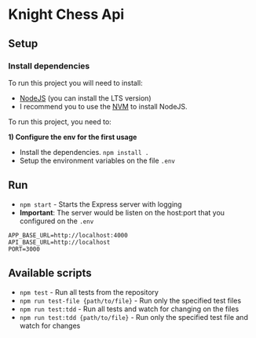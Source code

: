 # Knight Chess Api 

## Setup

### Install dependencies

To run this project you will need to install:

- [NodeJS](https://nodejs.org/en/) (you can install the LTS version)
- I recommend you to use the [NVM](https://github.com/creationix/nvm) to install NodeJS.


To run this project, you need to:

**1) Configure the env for the first usage**

- Install the dependencies. `npm install .`
- Setup the environment variables on the file `.env`


## Run

- `npm start` - Starts the Express server with logging
- **Important**: The server would be listen on the host:port that you configured on the `.env` 
```
APP_BASE_URL=http://localhost:4000
API_BASE_URL=http://localhost
PORT=3000
```


## Available scripts 

- `npm test` - Run all tests from the repository 
- `npm run test-file {path/to/file}` - Run only the specified test files 
- `npm run test:tdd` - Run all tests and watch for changing on the files 
- `npm run test:tdd {path/to/file}` - Run only the specified test file and watch for changes 

